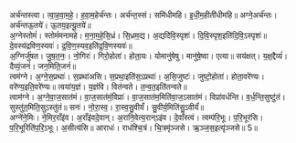 

  
अर्च॑न्तस्त्वा। त्वा॒ह॒वा॒म॒हे॒। ह॒वा॒म॒हेर्च॑न्तः। अर्च॑न्त॒स्सं। समि॑धीमहि। इ॒धी॒म॒हीती॑धीमहि॥ अग्ने॒अर्च॑न्तः। अर्च॑न्तऊ॒तये॑। ऊ॒तय॒इत्यू॒तये॑॥  
अ॒ग्नेस्तोमं॑। स्तोमं॑मनामहे। म॒ना॒म॒हे॒सि॒ध्रं। सि॒ध्रम॒द्य। अ॒द्यदि॑वि॒स्पृशः॑। दि॒वि॒स्पृश॒इति॑दि॒वि॒ऽस्पृशः॑॥ दे॒वस्य॑द्रविण॒स्यवः॑। द्र॒वि॒ण॒स्यव॒इति॑द्र॒वि॒णस्यवः॑॥  
अ॒ग्निर्जु॑षत। जु॒ष॒त॒नः॒। नो॒गिरः॑। गिरो॒होता॑। होता॒यः। योमानु॑षेषु। मानु॑षे॒ष्वा। एत्या॥ सय॑क्षत्। य॒क्ष॒द्दैव्यं॑। दैव्यं॒जनं॑। जन॒मिति॒जनं॑॥  
त्वम॑ग्ने। अ॒ग्ने॒स॒प्रथाः॑। स॒प्रथा॑असि। स॒प्रथा॒इति॑स॒ऽप्रथाः॑। अ॒सि॒जुष्टः॑। जुष्टो॒होता॑। होता॒वरे॑ण्यः। वरे॑ण्य॒इति॒वरे॑ण्यः॥ त्वया॑य॒ज्ञं। य॒ज्ञंवि। वित॑न्वते। त॒न्व॒त॒इति॑तन्वते॥  
त्वाम॑ग्ने। अ॒ग्ने॒वा॒ज॒सात॑मं। वा॒ज॒सात॑मं॒विप्राः॑। वा॒ज॒सात॑म॒मिति॑वा॒ज॒ऽसात॑मं। विप्रा॑वर्धन्ति। व॒र्ध॒न्ति॒सुष्टु॑तं। सुस्तु॑त॒मिति॒सुऽस्तु॑तं॥ सनः॑। नो॒रा॒स्व॒। रा॒स्व॒सु॒वीर्यं॑। सु॒वीर्य॒मिति॑सु॒ऽवीर्यं॑॥  
अग्ने॑ने॒मिः। ने॒मिर॒राँइ॑व। अ॒राँइ॑वदे॒वान्। अ॒रानि॒वेत्य॒रान्ऽइ॑व। दे॒वाँस्त्वं। त्वम्प॑रि॒भूः। प॒रि॒भूर॑सि। प॒रि॒भूरिति॑प॒रि॒ऽभूः। अ॒सीत्य॑सि॥ आराधः॑। राध॑श्चि॒त्रं। चि॒त्रमृ॑ञ्जसे। ऋ॒ञ्ज॒स॒इत्यृ॑ञ्जसे॥ 5॥  

